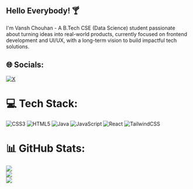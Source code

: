 ## Hello Everybody! 🍸
I'm Vansh Chouhan - A B.Tech CSE (Data Science) student passionate about turning ideas into real-world products, currently focused on frontend development and UI/UX, with a long-term vision to build impactful tech solutions.


## 🌐 Socials:
[![X](https://img.shields.io/badge/X-black.svg?logo=X&logoColor=white)](https://x.com/itzvxnsh) 

# 💻 Tech Stack:
![CSS3](https://img.shields.io/badge/css3-%231572B6.svg?style=for-the-badge&logo=css3&logoColor=white) ![HTML5](https://img.shields.io/badge/html5-%23E34F26.svg?style=for-the-badge&logo=html5&logoColor=white) ![Java](https://img.shields.io/badge/java-%23ED8B00.svg?style=for-the-badge&logo=openjdk&logoColor=white) ![JavaScript](https://img.shields.io/badge/javascript-%23323330.svg?style=for-the-badge&logo=javascript&logoColor=%23F7DF1E) ![React](https://img.shields.io/badge/react-%2320232a.svg?style=for-the-badge&logo=react&logoColor=%2361DAFB) ![TailwindCSS](https://img.shields.io/badge/tailwindcss-%2338B2AC.svg?style=for-the-badge&logo=tailwind-css&logoColor=white)
# 📊 GitHub Stats:
![](https://github-readme-stats.vercel.app/api?username=vxnsh1&theme=dark&hide_border=false&include_all_commits=true&count_private=true)<br/>
![](https://nirzak-streak-stats.vercel.app/?user=vxnsh1&theme=dark&hide_border=false)<br/>
![](https://github-readme-stats.vercel.app/api/top-langs/?username=vxnsh1&theme=dark&hide_border=false&include_all_commits=true&count_private=true&layout=compact)

<!-- Proudly created with GPRM ( https://gprm.itsvg.in ) -->
